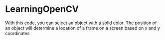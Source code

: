 # LearningOpenCV
With this code, you can select an object with a solid color. The position of an object will determine a location of a frame on a screen based on x and y coordinates

